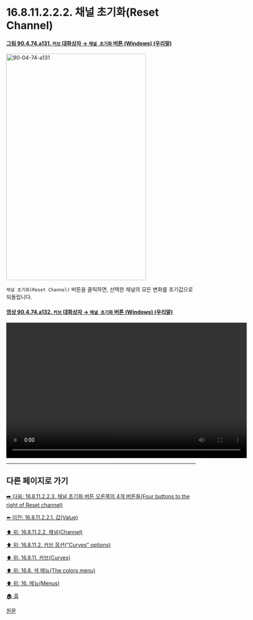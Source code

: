 # 16.8.11.2.2.2. 채널 초기화(Reset Channel)

<a id="90-04-74-a131"></a>

#### [그림 90.4.74.a131. `커브` 대화상자 → `채널 초기화` 버튼 (Windows) (우리말)](./90-04-0074-curves.md#90-04-74-a131)
<img width="372" height="602" alt="90-04-74-a131" src="https://github.com/user-attachments/assets/0178ab42-0151-4f06-851c-cf803469698a" />

`채널 초기화(Reset Channel)` 버튼을 클릭하면, 선택한 채널의 모든 변화를 초기값으로 되돌립니다.

<a id="90-04-74-a132"></a>

#### [영상 90.4.74.a132. `커브` 대화상자 → `채널 초기화` 버튼 (Windows) (우리말)](./90-04-0074-curves.md#90-04-74-a132)
<video controls="controls" width="640" height="360" src="https://github.com/user-attachments/assets/ae74123f-00a4-42e7-94eb-7e0d347a792e"></video>

***

## 다른 페이지로 가기

[➡️ 다음: 16.8.11.2.2.3. 채널 초기화 버튼 오른쪽의 4개 버튼들(Four buttons to the right of Reset channel)](./16-08-11-02-02-03-four_buttons_to_the_right_of_reset_channel.md)

[⬅️ 이전: 16.8.11.2.2.1. 값(Value)](./16-08-11-02-02-01-value.md)

[⬆️ 위: 16.8.11.2.2. 채널(Channel)](./16-08-11-02-02-00-channel.md)

[⬆️ 위: 16.8.11.2. 커브 옵션(“Curves” options)](./16-08-11-02-00-curves_options.md)

[⬆️ 위: 16.8.11. 커브(Curves)](./16-08-11-00-curves.md)

[⬆️ 위: 16.8. 색 메뉴(The colors menu)](./16-08-00-the-colors-menu.md)

[⬆️ 위: 16. 메뉴(Menus)](./16-00-menus.md)

[🏠 홈](./00-home.md)

[원문](https://docs.gimp.org/2.10/ko/gimp-tool-curves.html#idm31318)